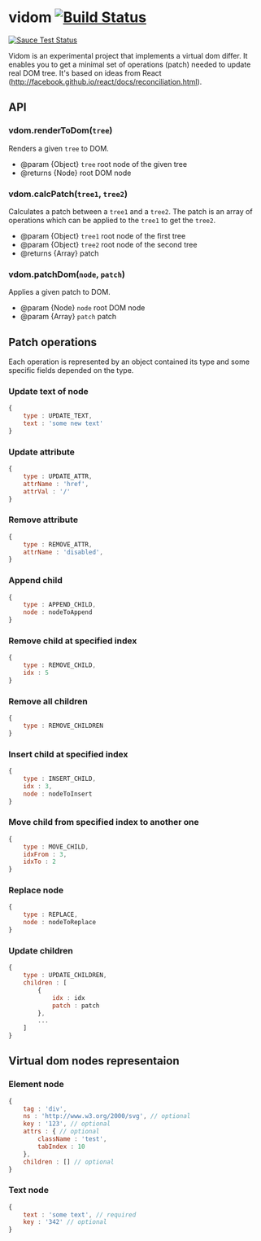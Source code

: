 # vidom [![Build Status](https://secure.travis-ci.org/dfilatov/vidom.png)](http://travis-ci.org/dfilatov/vidom)
[![Sauce Test Status](https://saucelabs.com/browser-matrix/dfilatov81.svg)](https://saucelabs.com/u/dfilatov81)

Vidom is an experimental project that implements a virtual dom differ. It enables you to get a minimal set of operations (patch) needed to update real DOM tree. It's based on ideas from React (http://facebook.github.io/react/docs/reconciliation.html).

## API

### vdom.renderToDom(`tree`)
Renders a given `tree` to DOM.
 * @param {Object} `tree` root node of the given tree
 * @returns {Node} root DOM node

### vdom.calcPatch(`tree1`, `tree2`)
Calculates a patch between a `tree1` and a `tree2`. The patch is an array of operations which can be applied to the `tree1` to get the `tree2`.
 * @param {Object} `tree1` root node of the first tree
 * @param {Object} `tree2` root node of the second tree
 * @returns {Array} patch
  
### vdom.patchDom(`node`, `patch`)
Applies a given patch to DOM.
 * @param {Node} `node` root DOM node
 * @param {Array} `patch` patch
  
## Patch operations
Each operation is represented by an object contained its type and some specific fields depended on the type.

### Update text of node
```js
{
    type : UPDATE_TEXT,
    text : 'some new text'
}
```

### Update attribute
```js
{
    type : UPDATE_ATTR,
    attrName : 'href',
    attrVal : '/'
}
```

### Remove attribute
```js
{
    type : REMOVE_ATTR,
    attrName : 'disabled',
}
```

### Append child  
```js
{
    type : APPEND_CHILD,
    node : nodeToAppend
}
```

### Remove child at specified index
```js
{
    type : REMOVE_CHILD,
    idx : 5
}
```

### Remove all children
```js
{
    type : REMOVE_CHILDREN
}
```

### Insert child at specified index
```js
{
    type : INSERT_CHILD,
    idx : 3,
    node : nodeToInsert
}
```
  
### Move child from specified index to another one
```js
{
    type : MOVE_CHILD,
    idxFrom : 3,
    idxTo : 2
}
```

### Replace node
```js
{
    type : REPLACE,
    node : nodeToReplace
}
```

### Update children
```js
{
    type : UPDATE_CHILDREN,
    children : [
        {
            idx : idx
            patch : patch
        },
        ...
    ]
}
```

## Virtual dom nodes representaion

### Element node
```js
{
    tag : 'div',
    ns : 'http://www.w3.org/2000/svg', // optional
    key : '123', // optional
    attrs : { // optional
        className : 'test',
        tabIndex : 10
    },
    children : [] // optional
}
```

### Text node
```js
{
    text : 'some text', // required
    key : '342' // optional
}
```
